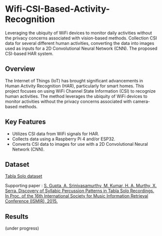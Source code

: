 # Wifi-CSI-Based-Activity-Recognition

Leveraging the ubiquity of WiFi devices to monitor daily activities without the privacy concerns associated with vision-based methods. Collection CSI data for several different human activities, converting the data into images used as inputs for a 2D Convolutional Neural Network (CNN). The proposed CSI-based HAR system.

## Overview

The Internet of Things (IoT) has brought significant advancements in Human Activity Recognition (HAR), particularly for smart homes. This project focuses on using WiFi Channel State Information (CSI) to recognize human activities. The method leverages the ubiquity of WiFi devices to monitor activities without the privacy concerns associated with camera-based methods.

## Key Features

- Utilizes CSI data from WiFi signals for HAR.
- Collects data using a Raspberry Pi 4 and/or ESP32.
- Converts CSI data to images for use with a 2D Convolutional Neural Network (CNN).

## Dataset

[Tabla Solo dataset](https://zenodo.org/records/1267024?token=eyJhbGciOiJIUzUxMiIsImlhdCI6MTcxOTgzOTcwOSwiZXhwIjoxNzIyMzgzOTk5fQ.eyJpZCI6IjQzZTU5YzUxLTU4MzUtNDY2YS05NTMwLTdiNjNjM2QwM2I4NSIsImRhdGEiOnt9LCJyYW5kb20iOiJmYTdiOWYzYjg0NzRlN2JhZmUxNzM2ZTQyNTI5OWMxNSJ9.dtneEpBKf1MPDqzDS4AFmSkLCOdhLybXuM6lKNulwqyctV1LvJCTURSMXhdxZuiMIIc7uSHD2P1ZYTAHWfkMJQ)

Supporting paper : [S. Gupta, A. Srinivasamurthy, M. Kumar, H. A. Murthy, X. Serra. Discovery of Syllabic Percussion Patterns in Tabla Solo Recordings. In Proc. of the 16th International Society for Music Information Retrieval Conference (ISMIR), 2015.](http://hdl.handle.net/10230/25697)

## Results

(under progress)
